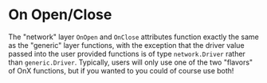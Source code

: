 On Open/Close
=============

The "network" layer `OnOpen` and `OnClose` attributes function exactly the same as the "generic" 
layer functions, with the exception that the driver value passed into the user provided 
functions is of type `network.Driver` rather than `generic.Driver`. Typically, users will only 
use one of the two "flavors" of OnX functions, but if you wanted to you could of course use both!